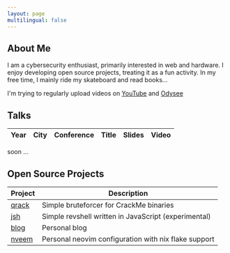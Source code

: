 ```yaml
---
layout: page
multilingual: false
---
```


## About Me
I am a cybersecurity enthusiast, primarily interested in web and hardware. I enjoy developing open source projects, treating it as a fun activity. In my free time, I mainly ride my skateboard and read books…

I'm trying to regularly upload videos on [YouTube](https://www.youtube.com/@qrxnz9209) and [Odysee](https://odysee.com/@qrxnz:6?r=6t7UjNAVVT5zLF9LhSrzZZ479VWpVXrE)

## Talks
|Year         |City        |Conference  | Title      |Slides      |Video       |
| ----------- |----------- |----------- |----------- |----------- |----------- |

soon ...

## Open Source Projects
|Project      | Description |
| ----------- |-----------  |
| [qrack](https://github.com/qrxnz/qrack) | Simple bruteforcer for CrackMe binaries |
| [jsh](https://github.com/qrxnz/jsh) | Simple revshell written in JavaScript (experimental) |
| [blog](https://github.com/qrxnz/blog) | Personal blog |
| [nveem](https://github.com/qrxnz/nveem) | Personal neovim configuration with nix flake support |
